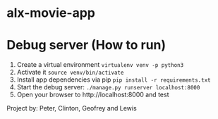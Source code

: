# alx-movie-app

# Debug server (How to run)
1. Create a virtual environment `virtualenv venv -p python3`
2. Activate it `source venv/bin/activate`
3. Install app dependencies via pip `pip install -r requirements.txt`
4. Start the debug server: `./manage.py runserver localhost:8000`
5. Open your browser to http://localhost:8000 and test

Project by:
Peter, Clinton, Geofrey and Lewis
